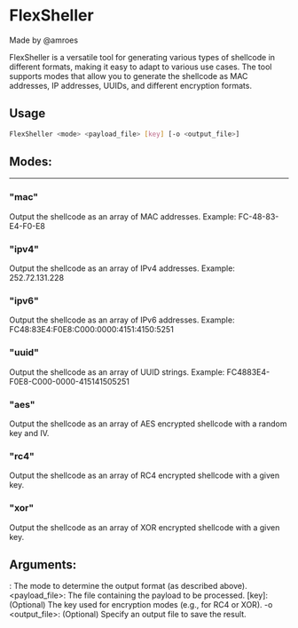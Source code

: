 # FlexSheller
Made by @amroes

FlexSheller is a versatile tool for generating various types of shellcode in different formats, making it easy to adapt to various use cases. The tool supports modes that allow you to generate the shellcode as MAC addresses, IP addresses, UUIDs, and different encryption formats.

## Usage

```bash
FlexSheller <mode> <payload_file> [key] [-o <output_file>]
```
## Modes:
-----------------------------------------------------------------------------------------------------
### "mac"
Output the shellcode as an array of MAC addresses.
Example: FC-48-83-E4-F0-E8

### "ipv4"
Output the shellcode as an array of IPv4 addresses.
Example: 252.72.131.228

### "ipv6"
Output the shellcode as an array of IPv6 addresses.
Example: FC48:83E4:F0E8:C000:0000:4151:4150:5251

### "uuid"
Output the shellcode as an array of UUID strings.
Example: FC4883E4-F0E8-C000-0000-415141505251

### "aes"
Output the shellcode as an array of AES encrypted shellcode with a random key and IV.

### "rc4"
Output the shellcode as an array of RC4 encrypted shellcode with a given key.

### "xor"
Output the shellcode as an array of XOR encrypted shellcode with a given key.

## Arguments:
<mode>: The mode to determine the output format (as described above).
<payload_file>: The file containing the payload to be processed.
[key]: (Optional) The key used for encryption modes (e.g., for RC4 or XOR).
-o <output_file>: (Optional) Specify an output file to save the result.